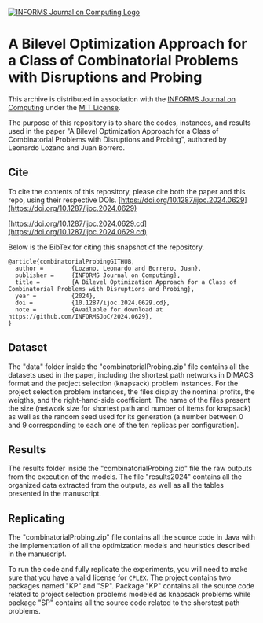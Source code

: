 [![INFORMS Journal on Computing Logo](https://INFORMSJoC.github.io/logos/INFORMS_Journal_on_Computing_Header.jpg)](https://pubsonline.informs.org/journal/ijoc)

# A Bilevel Optimization Approach for a Class of Combinatorial Problems with Disruptions and Probing
This archive is distributed in association with the [INFORMS Journal on Computing](https://pubsonline.informs.org/journal/ijoc) under the [MIT License](LICENSE).

The purpose of this repository is to share the codes, instances, and results used in the paper "A Bilevel Optimization Approach for a Class of Combinatorial Problems with Disruptions and Probing", authored by Leonardo Lozano and Juan Borrero.

## Cite
To cite the contents of this repository, please cite both the paper and this repo, using their respective DOIs.
[https://doi.org/10.1287/ijoc.2024.0629](https://doi.org/10.1287/ijoc.2024.0629)

[https://doi.org/10.1287/ijoc.2024.0629.cd](https://doi.org/10.1287/ijoc.2024.0629.cd)

Below is the BibTex for citing this snapshot of the repository.
```
@article{combinatorialProbingGITHUB,
  author =        {Lozano, Leonardo and Borrero, Juan},
  publisher =     {INFORMS Journal on Computing},
  title =         {A Bilevel Optimization Approach for a Class of Combinatorial Problems with Disruptions and Probing},
  year =          {2024},
  doi =           {10.1287/ijoc.2024.0629.cd},
  note =          {Available for download at https://github.com/INFORMSJoC/2024.0629},
}  
```

## Dataset 
The "data" folder inside the "combinatorialProbing.zip" file contains all the datasets used in the paper, including the shortest path networks in DIMACS format and the project selection (knapsack) problem instances. For the project selection problem instances, the files display the nominal profits, the weigths, and the right-hand-side coefficient. The name of the files present the size (network size for shortest path and number of items for knapsack) as well as the random seed used for its generation (a number between 0 and 9 corresponding to each one of the ten replicas per configuration).   

## Results 
The results folder inside the "combinatorialProbing.zip" file the raw outputs from the execution of the models. The file "results2024" contains all the organized data extracted from the outputs, as well as all the tables presented in the manuscript. 

## Replicating
The "combinatorialProbing.zip" file contains all the source code in Java with the implementation of all the optimization models and heuristics described in the manuscript. 

To run the code and fully replicate the experiments, you will need to make sure that you have a valid license for <code>CPLEX</code>. The project contains two packages named "KP" and "SP". Package "KP" contains all the source code related to project selection problems modeled as knapsack problems while package "SP" contains all the source code related to the shorstest path problems. 

